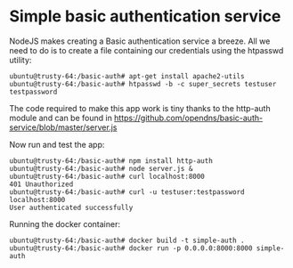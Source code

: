 Simple basic authentication service
===================================

NodeJS makes creating a Basic authentication service a breeze. All we need to do is to create a file containing our credentials using the htpasswd utility:
```
ubuntu@trusty-64:/basic-auth# apt-get install apache2-utils
ubuntu@trusty-64:/basic-auth# htpasswd -b -c super_secrets testuser testpassword
```
The code required to make this app work is tiny thanks to the http-auth module and can be found in https://github.com/opendns/basic-auth-service/blob/master/server.js

Now run and test the app:
```
ubuntu@trusty-64:/basic-auth# npm install http-auth
ubuntu@trusty-64:/basic-auth# node server.js &
ubuntu@trusty-64:/basic-auth# curl localhost:8000
401 Unauthorized
ubuntu@trusty-64:/basic-auth# curl -u testuser:testpassword localhost:8000
User authenticated successfully
```

Running the docker container:
```
ubuntu@trusty-64:/basic-auth# docker build -t simple-auth .
ubuntu@trusty-64:/basic-auth# docker run -p 0.0.0.0:8000:8000 simple-auth
```
